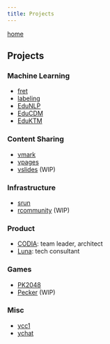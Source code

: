 ```yaml
---
title: Projects
---
```


[home](/)

## Projects

### Machine Learning

- [fret](https://github.com/yxonic/fret)
- [labeling](https://github.com/yxonic/labeling)
- [EduNLP](https://github.com/bigdata-ustc/EduNLP)
- [EduCDM](https://github.com/bigdata-ustc/EduNLP)
- [EduKTM](https://github.com/bigdata-ustc/EduNLP)

### Content Sharing

- [vmark](https://github.com/vmarkjs/vmark)
- [vpages](https://github.com/lem0nle/vpage)
- [vslides](https://github.com/vmarkjs/vslides) (WIP)

### Infrastructure

- [srun](https://github.com/yxonic/srun)
- [rcommunity](https://github.com/yxonic/rcommunity) (WIP)

### Product

- [CODIA](https://code.bdaa.pro): team leader, architect
- [Luna](https://luna.bdaa.pro): tech consultant

### Games

- [PK2048](https://github.com/yxonic/PK2048)
- [Pecker](https://github.com/ddyy-game/pecker) (WIP)

### Misc

- [ycc1](https://github.com/yxonic/ycc1)
- [ychat](https://github.com/yxonic/ychat)
